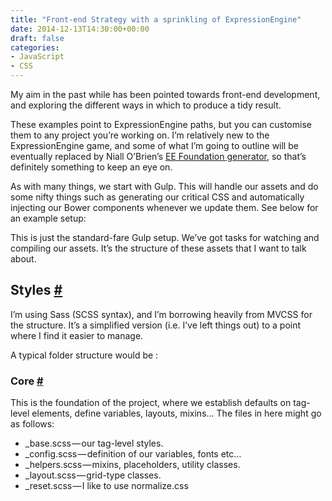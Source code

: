 ```yaml
---
title: "Front-end Strategy with a sprinkling of ExpressionEngine"
date: 2014-12-13T14:30:00+00:00
draft: false
categories: 
- JavaScript
- CSS
---
```

<p>My aim in the past while has been pointed towards front-end development, and exploring the different ways in which to produce a tidy result.</p>
<p>These examples point to ExpressionEngine paths, but you can customise them to any project you’re working on. I’m relatively new to the ExpressionEngine game, and some of what I’m going to outline will be eventually replaced by Niall O’Brien’s <a href="https://github.com/niallobrien/generator-ee-foundation">EE Foundation generator</a>, so that’s definitely something to keep an eye on.</p>
<p>As with many things, we start with Gulp. This will handle our assets and do some nifty things such as generating our critical CSS and automatically injecting our Bower components whenever we update them. See below for an example setup:</p>
<p>This is just the standard-fare Gulp setup. We’ve got tasks for watching and compiling our assets. It’s the structure of these assets that I want to talk about.</p>
<h2 id="styles">Styles <a class="anchor" href="#styles" title="Styles">#</a></h2>
<p>I’m using Sass (SCSS syntax), and I’m borrowing heavily from MVCSS for the structure. It’s a simplified version (i.e. I’ve left things out) to a point where I find it easier to manage.</p>
<p>A typical folder structure would be&#160;:</p>
<h3 id="core">Core <a class="anchor" href="#core" title="Core">#</a></h3>
<p>This is the foundation of the project, where we establish defaults on tag-level elements, define variables, layouts, mixins… The files in here might go as follows:</p>
<ul><li>_base.scss — our tag-level styles.</li><li>_config.scss — definition of our variables, fonts etc…</li><li>_helpers.scss — mixins, placeholders, utility classes.</li><li>_layout.scss — grid-type classes.</li><li>_reset.scss — I like to use normalize.css</li></ul>